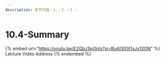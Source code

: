 ```yaml
---
description: 本节内容：1.；2.；3.；
---
```


# 10.4-Summary

{% embed url="https://youtu.be/E2QbJ3pOnts?si=BuAI303t1sJv12ON" %}
Lecture Video Address
{% endembed %}
